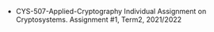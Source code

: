 - CYS-507-Applied-Cryptography
Individual Assignment on Cryptosystems. 
Assignment #1, Term2, 2021/2022
